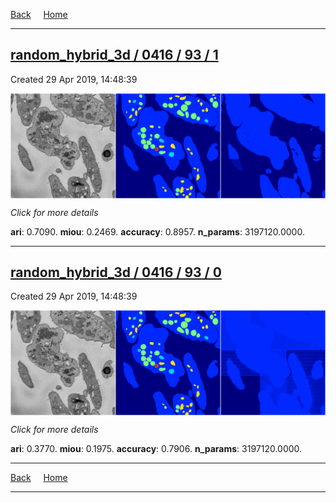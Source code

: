 
[Back](..)&nbsp;&nbsp;&nbsp;&nbsp;&nbsp;[Home](https://leapmanlab.github.io/snapshots)

---

<div class="summary"><a href="1"><h2>random_hybrid_3d / 0416 / 93 / 1</h2></a><p>Created 29 Apr 2019, 14:48:39
</p><a href="1"><img src="1/media/summary.png" align="center"></a><p>
<i>Click for more details</i>
</p></div>

**ari**: 0.7090. **miou**: 0.2469. **accuracy**: 0.8957. **n_params**: 3197120.0000. 

---

<div class="summary"><a href="0"><h2>random_hybrid_3d / 0416 / 93 / 0</h2></a><p>Created 29 Apr 2019, 14:48:39
</p><a href="0"><img src="0/media/summary.png" align="center"></a><p>
<i>Click for more details</i>
</p></div>

**ari**: 0.3770. **miou**: 0.1975. **accuracy**: 0.7906. **n_params**: 3197120.0000. 

---

[Back](..)&nbsp;&nbsp;&nbsp;&nbsp;&nbsp;[Home](https://leapmanlab.github.io/snapshots)

---